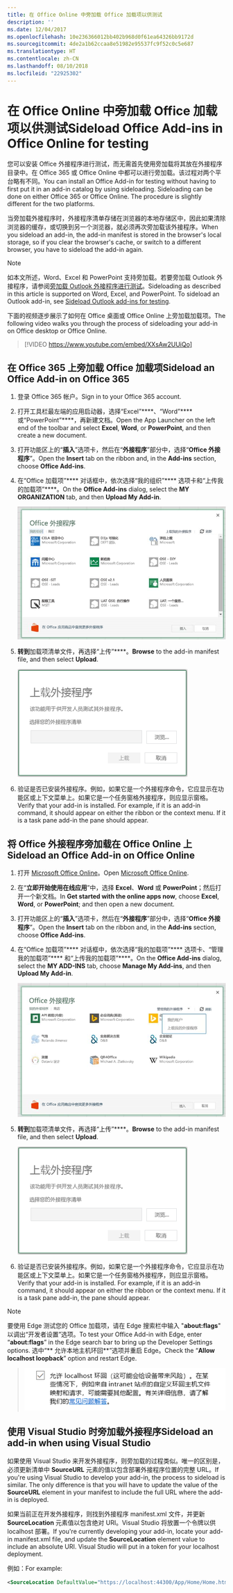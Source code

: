```yaml
---
title: 在 Office Online 中旁加载 Office 加载项以供测试
description: ''
ms.date: 12/04/2017
ms.openlocfilehash: 10e236366012bb402b968d0f61ea64326bb9172d
ms.sourcegitcommit: 4de2a1b62ccaa8e51982e95537fc9f52c0c5e687
ms.translationtype: HT
ms.contentlocale: zh-CN
ms.lasthandoff: 08/10/2018
ms.locfileid: "22925302"
---
```

# <a name="sideload-office-add-ins-in-office-online-for-testing"></a><span data-ttu-id="5d154-102">在 Office Online 中旁加载 Office 加载项以供测试</span><span class="sxs-lookup"><span data-stu-id="5d154-102">Sideload Office Add-ins in Office Online for testing</span></span>

<span data-ttu-id="5d154-p101">您可以安装 Office 外接程序进行测试，而无需首先使用旁加载将其放在外接程序目录中。在 Office 365 或 Office Online 中都可以进行旁加载。该过程对两个平台略有不同。</span><span class="sxs-lookup"><span data-stu-id="5d154-p101">You can install an Office Add-in for testing without having to first put it in an add-in catalog by using sideloading. Sideloading can be done on either Office 365 or Office Online. The procedure is slightly different for the two platforms.</span></span> 

<span data-ttu-id="5d154-106">当旁加载外接程序时，外接程序清单存储在浏览器的本地存储区中，因此如果清除浏览器的缓存，或切换到另一个浏览器，就必须再次旁加载该外接程序。</span><span class="sxs-lookup"><span data-stu-id="5d154-106">When you sideload an add-in, the add-in manifest is stored in the browser's local storage, so if you clear the browser's cache, or switch to a different browser, you have to sideload the add-in again.</span></span>


> [!NOTE]
> <span data-ttu-id="5d154-p102">如本文所述，Word、Excel 和 PowerPoint 支持旁加载。若要旁加载 Outlook 外接程序，请参阅[旁加载 Outlook 外接程序进行测试](https://docs.microsoft.com/outlook/add-ins/sideload-outlook-add-ins-for-testing)。</span><span class="sxs-lookup"><span data-stu-id="5d154-p102">Sideloading as described in this article is supported on Word, Excel, and PowerPoint. To sideload an Outlook add-in, see [Sideload Outlook add-ins for testing](https://docs.microsoft.com/outlook/add-ins/sideload-outlook-add-ins-for-testing).</span></span>

<span data-ttu-id="5d154-109">下面的视频逐步展示了如何在 Office 桌面或 Office Online 上旁加载加载项。</span><span class="sxs-lookup"><span data-stu-id="5d154-109">The following video walks you through the process of sideloading your add-in on Office desktop or Office Online.</span></span>  


> [!VIDEO https://www.youtube.com/embed/XXsAw2UUiQo]

## <a name="sideload-an-office-add-in-on-office-365"></a><span data-ttu-id="5d154-110">在 Office 365 上旁加载 Office 加载项</span><span class="sxs-lookup"><span data-stu-id="5d154-110">Sideload an Office Add-in on Office 365</span></span>


1. <span data-ttu-id="5d154-111">登录 Office 365 帐户。</span><span class="sxs-lookup"><span data-stu-id="5d154-111">Sign in to your Office 365 account.</span></span>
    
2. <span data-ttu-id="5d154-112">打开工具栏最左端的应用启动器，选择“Excel”\*\*\*\*、“Word”\*\*\*\* 或“PowerPoint”\*\*\*\*，再新建文档。</span><span class="sxs-lookup"><span data-stu-id="5d154-112">Open the App Launcher on the left end of the toolbar and select  **Excel**,  **Word**, or  **PowerPoint**, and then create a new document.</span></span>
    
3. <span data-ttu-id="5d154-113">打开功能区上的“**插入**”选项卡，然后在“**外接程序**”部分中，选择“**Office 外接程序**”。</span><span class="sxs-lookup"><span data-stu-id="5d154-113">Open the  **Insert** tab on the ribbon and, in the **Add-ins** section, choose **Office Add-ins**.</span></span>
    
4. <span data-ttu-id="5d154-114">在“Office 加载项”\*\*\*\* 对话框中，依次选择“我的组织”\*\*\*\* 选项卡和“上传我的加载项”\*\*\*\*。</span><span class="sxs-lookup"><span data-stu-id="5d154-114">On the  **Office Add-ins** dialog, select the **MY ORGANIZATION** tab, and then **Upload My Add-in**.</span></span>
    
    ![标题为“Office 加载项”的对话框，左上角附近有链接“上传我的加载项”](../images/office-add-ins.png)

5.  <span data-ttu-id="5d154-116">**转到**加载项清单文件，再选择“上传”\*\*\*\*。</span><span class="sxs-lookup"><span data-stu-id="5d154-116">**Browse** to the add-in manifest file, and then select **Upload**.</span></span>
    
    ![包含“浏览”、“上传”和“取消”按钮的“上传加载项”对话框](../images/upload-add-in.png)

6. <span data-ttu-id="5d154-p103">验证是否已安装外接程序。例如，如果它是一个外接程序命令，它应显示在功能区或上下文菜单上。如果它是一个任务窗格外接程序，则应显示窗格。</span><span class="sxs-lookup"><span data-stu-id="5d154-p103">Verify that your add-in is installed. For example, if it is an add-in command, it should appear on either the ribbon or the context menu. If it is a task pane add-in the pane should appear.</span></span>
    

## <a name="sideload-an-office-add-in-on-office-online"></a><span data-ttu-id="5d154-121">将 Office 外接程序旁加载在 Office Online 上</span><span class="sxs-lookup"><span data-stu-id="5d154-121">Sideload an Office Add-in on Office Online</span></span>


1. <span data-ttu-id="5d154-122">打开 [Microsoft Office Online](https://office.live.com/)。</span><span class="sxs-lookup"><span data-stu-id="5d154-122">Open [Microsoft Office Online](https://office.live.com/).</span></span>
    
2. <span data-ttu-id="5d154-123">在“**立即开始使用在线应用**”中，选择 **Excel**、**Word** 或 **PowerPoint**；然后打开一个新文档。</span><span class="sxs-lookup"><span data-stu-id="5d154-123">In  **Get started with the online apps now**, choose  **Excel**,  **Word**, or  **PowerPoint**; and then open a new document.</span></span>
    
3. <span data-ttu-id="5d154-124">打开功能区上的“**插入**”选项卡，然后在“**外接程序**”部分中，选择“**Office 外接程序**”。</span><span class="sxs-lookup"><span data-stu-id="5d154-124">Open the  **Insert** tab on the ribbon and, in the **Add-ins** section, choose **Office Add-ins**.</span></span>
    
4. <span data-ttu-id="5d154-125">在“Office 加载项”\*\*\*\* 对话框中，依次选择“我的加载项”\*\*\*\* 选项卡、“管理我的加载项”\*\*\*\* 和“上传我的加载项”\*\*\*\*。</span><span class="sxs-lookup"><span data-stu-id="5d154-125">On the  **Office Add-ins** dialog, select the **MY ADD-INS** tab, choose **Manage My Add-ins**, and then  **Upload My Add-in**.</span></span>
    
    ![“Office 加载项”对话框，右上方有“管理我的加载项”下拉列表，其中有下拉选项“上传我的加载项”](../images/office-add-ins-my-account.png)

5.  <span data-ttu-id="5d154-127">**转到**加载项清单文件，再选择“上传”\*\*\*\*。</span><span class="sxs-lookup"><span data-stu-id="5d154-127">**Browse** to the add-in manifest file, and then select **Upload**.</span></span>
    
    ![带浏览、上载和取消按钮的上载外接程序对话框。](../images/upload-add-in.png)

6. <span data-ttu-id="5d154-p104">验证是否已安装外接程序。例如，如果它是一个外接程序命令，它应显示在功能区或上下文菜单上。如果它是一个任务窗格外接程序，则应显示窗格。</span><span class="sxs-lookup"><span data-stu-id="5d154-p104">Verify that your add-in is installed. For example, if it is an add-in command, it should appear on either the ribbon or the context menu. If it is a task pane add-in, the pane should appear.</span></span>

> [!NOTE]
><span data-ttu-id="5d154-132">要使用 Edge 测试您的 Office 加载项，请在 Edge 搜索栏中输入 "**about:flags**" 以调出“开发者设置”选项。</span><span class="sxs-lookup"><span data-stu-id="5d154-132">To test your Office Add-in with Edge, enter “**about:flags**” in the Edge search bar to bring up the Developer Settings options.</span></span>  <span data-ttu-id="5d154-133">选中“\*\* 允许本地主机环回\*\*”选项并重启 Edge。</span><span class="sxs-lookup"><span data-stu-id="5d154-133">Check the “**Allow localhost loopback**” option and restart Edge.</span></span>

>    ![选中此框后，Edge 将允许本地主机环回。](../images/allow-localhost-loopback.png)

## <a name="sideload-an-add-in-when-using-visual-studio"></a><span data-ttu-id="5d154-135">使用 Visual Studio 时旁加载外接程序</span><span class="sxs-lookup"><span data-stu-id="5d154-135">Sideload an add-in when using Visual Studio</span></span>

<span data-ttu-id="5d154-p106">如果使用 Visual Studio 来开发外接程序，则旁加载的过程类似。唯一的区别是，必须更新清单中 **SourceURL** 元素的值以包含部署外接程序位置的完整 URL。</span><span class="sxs-lookup"><span data-stu-id="5d154-p106">If you're using Visual Studio to develop your add-in, the process to sideload is similar. The only difference is that you will have to update the value of the **SourceURL** element in your manifest to include the full URL where the add-in is deployed.</span></span> 

<span data-ttu-id="5d154-p107">如果当前正在开发外接程序，则找到外接程序 manifest.xml 文件，并更新 **SourceLocation** 元素值以包含绝对 URI。Visual Studio 将放置一个令牌以供 localhost 部署。</span><span class="sxs-lookup"><span data-stu-id="5d154-p107">If you're currently developing your add-in, locate your add-in manifest.xml file, and update the **SourceLocation** element value to include an absolute URI. Visual Studio will put in a token for your localhost deployment.</span></span>

<span data-ttu-id="5d154-140">例如：</span><span class="sxs-lookup"><span data-stu-id="5d154-140">For example:</span></span> 

```xml
<SourceLocation DefaultValue="https://localhost:44300/App/Home/Home.html" />
```
